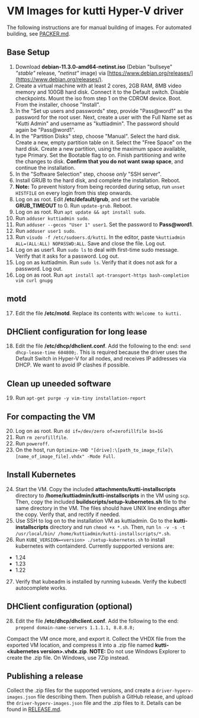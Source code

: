 # VM Images for kutti Hyper-V driver

The following instructions are for manual building of images. For automated building, see [PACKER.md](PACKER.md).

## Base Setup

1. Download **debian-11.3.0-amd64-netinst.iso** (Debian "bullseye" _"stable"_ release, _"netinst"_ image) via [https://www.debian.org/releases/](https://www.debian.org/releases/).
2. Create a virtual machine with at least 2 cores, 2GB RAM, 8MB video memory and 100GB hard disk. Connect it to the Default switch. Disable checkpoints. Mount the iso from step 1 on the CDROM device. Boot. From the installer, choose "Install".
3. In the "Set up users and passwords" step, provide "Pass@word1" as the password for the root user. Next, create a user with the Full Name set as "Kutti Admin" and username as "kuttiadmin". The password should again be "Pass@word1".
4. In the "Partition Disks" step, choose "Manual". Select the hard disk. Create a new, empty partition table on it. Select the "Free Space" on the hard disk. Create a new partition, using the maximum space available, type Primary. Set the Bootable flag to on. Finish partitioning and write the changes to disk. **Confirm that you do not want swap space**, and continue the installation.
5. In the "Software Selection" step, choose _only_ "SSH server".
6. Install GRUB to the hard disk, and complete the installation. Reboot.
7. **Note:** To prevent history from being recorded during setup, run `unset HISTFILE` on every login from this step onwards.
8. Log on as root. Edit **/etc/default/grub**, and set the variable **GRUB_TIMEOUT** to 0. Run `update-grub`. Reboot.
9. Log on as root. Run `apt update && apt install sudo`.
10. Run `adduser kuttiadmin sudo`.
11. Run `adduser --gecos "User 1" user1`. Set the password to **Pass@word1**.
12. Run `adduser user1 sudo`.
13. Run `visudo -f /etc/sudoers.d/kutti`. In the editor, paste `%kuttiadmin ALL=(ALL:ALL) NOPASSWD:ALL`. Save and close the file. Log out.
14. Log on as user1. Run `sudo ls` to deal with first-time sudo message. Verify that it asks for a password. Log out.
15. Log on as kuttiadmin. Run `sudo ls`. Verify that it does not ask for a password. Log out.
16. Log on as root. Run `apt install apt-transport-https bash-completion vim curl gnupg`

## motd

17. Edit the file **/etc/motd**. Replace its contents with: `Welcome to kutti.`

## DHClient configuration for long lease

18. Edit the file **/etc/dhcp/dhclient.conf**. Add the following to the end: `send dhcp-lease-time 604800;`. This is required because the driver uses the Default Switch in Hyper-V for all nodes, and receives IP addresses via DHCP. We want to avoid IP clashes if possible.

## Clean up uneeded software

19. Run `apt-get purge -y vim-tiny installation-report`

## For compacting the VM

20. Log on as root. Run `dd if=/dev/zero of=zerofillfile bs=1G`
21. Run `rm zerofillfile`.
22. Run `poweroff`.
23. On the host, run `Optimize-VHD "[drive]:\[path_to_image_file]\[name_of_image_file].vhdx" -Mode Full`.

## Install Kubernetes

24. Start the VM. Copy the included **attachments/kutti-installscripts** directory  to **/home/kuttiadmin/kutti-installscripts** in the VM using `scp`. Then, copy the included **buildscripts/setup-kubernetes.sh** file to the same directory in the VM. The files should have UNIX line endings after the copy. Verify that, and rectify if needed.
25. Use SSH to log on to the installation VM as kuttiadmin. Go to the **kutti-installscripts** directory and run `chmod +x *.sh`. Then, run `ln -v -s -t /usr/local/bin/ /home/kuttiadmin/kutti-installscripts/*.sh`.
26. Run `KUBE_VERSION=<version> ./setup-kubernetes.sh` to install kubernetes with containderd. Currently suppported versions are:

* 1.24
* 1.23
* 1.22

27. Verify that kubeadm is installed by running `kubeadm`. Verify the kubectl autocomplete works.

## DHClient configuration (optional)

28. Edit the file **/etc/dhcp/dhclient.conf**. Add the following to the end: `prepend domain-name-servers 1.1.1.1, 8.8.8.8;`

Compact the VM once more, and export it. Collect the VHDX file from the exported VM location, and compress it into a .zip file named **kutti-\<kubernetes version\>.vhdx.zip**. **NOTE:** Do not use Windows Explorer to create the .zip file. On Windows, use 7Zip instead.

## Publishing a release

Collect the .zip files for the supported versions, and create a `driver-hyperv-images.json` file describing them. Then publish a GitHub release, and upload the `driver-hyperv-images.json` file and the .zip files to it. Details can be found in [RELEASE.md](RELEASE.md).
